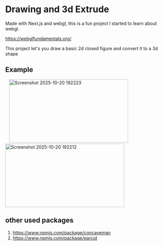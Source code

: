 # Drawing and 3d Extrude

Made with Next.js and webgl, this is a fun project I started to learn about webgl.

https://webglfundamentals.org/

This project let's you draw a basic 2d closed figure and convert it to a 3d shape

## Example

<div>
&nbsp;&nbsp;
<img width="376" height="200" alt="Screenshot 2025-10-20 192223" src="https://github.com/user-attachments/assets/a3659bf2-e74a-4933-8fa0-5ae807cb6dae" />
&nbsp;&nbsp;
<img width="376" height="200" alt="Screenshot 2025-10-20 192212" src="https://github.com/user-attachments/assets/3fc04eb7-624a-4c84-beca-1ec9b9b26f42" />

</div>

## other used packages

1. https://www.npmjs.com/package/concaveman
2. https://www.npmjs.com/package/earcut


